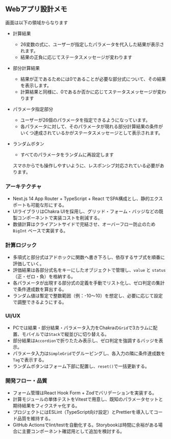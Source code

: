 ## Webアプリ設計メモ

画面は以下の領域からなります
- 計算結果
  - 26変数の式に、ユーザーが指定したパラメータを代入した結果が表示されます。
  - 結果の正負に応じてステータスメッセージが変わります
- 部分計算結果
  - 結果が正であるためには0であることが必要な部分式について、その結果を表示します。
  - 計算結果と同様に、0であるか否かに応じてステータスメッセージが変わります
- パラメータ指定部分
  - ユーザーが26個のパラメータを指定できるようになっています。
  - 各パラメータに対して、そのパラメータが現れる部分計算結果の条件がいくつ達成されているかがステータスメッセージとして表示されます。
- ランダムボタン
  - すべてのパラメータをランダムに再設定します

  スマホからでも操作しやすいように、レスポンシブ対応されている必要があります。
  
### アーキテクチャ
- Next.js 14 App Router + TypeScript + React でSPA構成とし、静的エクスポートも可能な形にする。
- UIライブラリはChakra UIを採用し、グリッド・フォーム・バッジなどの既製コンポーネントで実装コストを削減する。
- 数値計算はクライアントサイドで完結させ、オーバーフロー防止のため `BigInt` ベースで実装する。

### 計算ロジック
- 多項式と部分式はアドホックに関数へ書き下ろし、依存するサブ式を順番に評価していく。
- 評価結果は各部分式名をキーにしたオブジェクトで管理し、`value` と `status`（正・ゼロ・負）を格納する。
- 各パラメータが出現する部分式の定義を手動でリスト化し、ゼロ判定の集計で条件達成数を算出する。
- ランダム値は暫定で整数範囲（例：-10〜10）を想定し、必要に応じて設定で調整できるようにする。

### UI/UX
- PCでは結果・部分結果・パラメータ入力をChakraの`Grid`で3カラムに配置、モバイルでは`Stack`で縦並びに切り替える。
- 部分結果は`Accordion`で折りたたみ表示し、ゼロ判定を強調するバッジを表示。
- パラメータ入力は`SimpleGrid`でグルーピングし、各入力の隣に条件達成数を`Tag`で表示する。
- ランダムボタンはフォーム下部に配置し、`reset()`で一括更新する。

### 開発フロー・品質
- フォーム管理はReact Hook Form + Zodでバリデーションを実装する。
- 計算モジュールの単体テストをVitestで用意し、既知のパラメータセットと期待結果をフィクスチャ化する。
- プロジェクトにはESLint（TypeScript向け設定）とPrettierを導入してコード品質を維持する。
- GitHub Actionsでlint/testを自動化する。Storybookは時間に余裕がある場合に主要コンポーネント確認用として追加を検討する。
